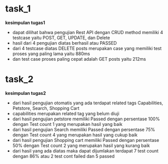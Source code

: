 # task_1
**kesimpulan tugas1**
- dapat dilihat bahwa pengujian Rest API dengan CRUD method memiliki 4 testcase yaitu POST, GET, UPDATE, dan Delete
- hasil dari 4 pengujian diatas berhasil atau PASSED
- dari 4 testcase diatas DELETE posts merupakan case yang memiliki test proses yang paling lama yaitu 880ms
- dan test case proses paling cepat adalah GET posts yaitu 212ms

# task_2
**kesimpulan tugas2**

- dari hasil pengujian otomatis yang ada terdapat related tags Capabilities, Petstore, Search, Shopping Cart
- capabilities merupakan related tag yang belum diuji
- dari hasil pengujian petstore memiliki Passed dengan persentase 100% dengan Test count 1 yang merupakan hasil yang baik
- dari hasil pengujian Search memiliki Passed dengan persentase 75% dengan Test count 4 yang merupakan hasil yang cukup baik
- dari hasil pengujian Shopping cart memiliki Passed dengan persentase 50% dengan Test count 2 yang merupakan hasil yang kurang baik
- dari hasil yang ada diatas maka dapat dijumlakan terdapat 7 test count dengan 86% atau 2 test cont failed dan 5 passed



